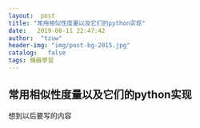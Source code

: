 ```yaml
---
layout:  post
title: "常用相似性度量以及它们的python实现" 
date:   2019-08-11 22:47:42                    
author:  "tzuw"
header-img: "img/post-bg-2015.jpg"
catalog:   false
tags: 機器學習
---
```

## 常用相似性度量以及它们的python实现

想到以后要写的内容
